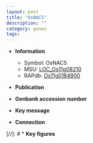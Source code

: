 ```yaml
---
layout: post
title: "OsNAC5"
description: ""
category: genes
tags: 
---
```


* **Information**  
    + Symbol: OsNAC5  
    + MSU: [LOC_Os11g08210](http://rice.uga.edu/cgi-bin/ORF_infopage.cgi?orf=LOC_Os11g08210)  
    + RAPdb: [Os11g0184900](http://rapdb.dna.affrc.go.jp/viewer/gbrowse_details/irgsp1?name=Os11g0184900)  

* **Publication**  

* **Genbank accession number**  

* **Key message**  

* **Connection**  

[//]: # * **Key figures**  


